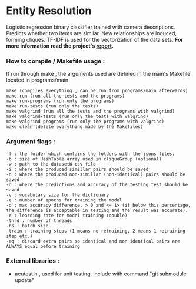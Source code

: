 # Entity Resolution
Logistic regression binary classifier trained with camera descriptions. Predicts whether two items are similar. New relationships are induced, forming cliques. TF-IDF is used for the vectorization of the data sets.
**For more information read the project's [report](./Report.pdf).**

### How to compile / Makefile usage :
If run through make , the arguments used are defined in the main's 
Makefile located in programs/main
 
    make (compiles everything , can be run from programs/main afterwards)
    make run (run all the tests and the programs)
    make run-programs (run only the programs)
    make run-tests (run only the tests)
    make valgrind (run all the tests and the programs with valgrind)
    make valgrind-tests (run only the tests with valgrind)
    make valgrind-programs (run only the programs with valgrind)
    make clean (delete everything made by the Makefiles)

### Argument flags :
    -f : the folder which contains the folders with the jsons files.
    -b : size of HashTable array used in cliqueGroup (optional)
    -w : path to the datasetW csv file
    -i : where the produced simillar pairs should be saved
    -n : where the produced non-simillar (non-identical) pairs should be saved
    -o : where the predictions and accuracy of the testing test should be saved
    -v : vocabulary size for the dictionary
    -e : number of epochs for training the model
    -d : max accuracy difference, > 0 and <= 1> (if below this percentage, the difference is acceptable in testing and the result was accurate).
    -r : learning rate for model training (double)
    -thrd : number of threads
    -bs : batch size
    -train : training steps (1 means no retraining, 2 means 1 retraining step etc.)
    -eq : discard extra pairs so identical and non identical pairs are ALWAYS equal before training


### External libraries :
- acutest.h , used for unit testing, include with command "git submodule update"
